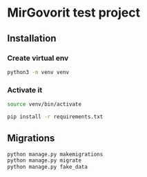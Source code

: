 # MirGovorit test project

## Installation

### Create virtual env

```bash
python3 -m venv venv
```

### Activate it

```bash
source venv/bin/activate
```

```bash
pip install -r requirements.txt
```

## Migrations

```bash
python manage.py makemigrations
python manage.py migrate
python manage.py fake_data
```
